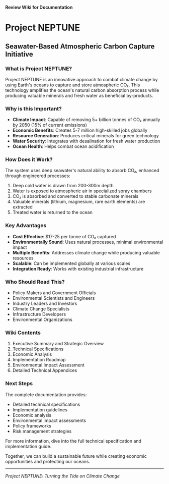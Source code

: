 **Review Wiki for Documentation**

# Project NEPTUNE
## Seawater-Based Atmospheric Carbon Capture Initiative

### What is Project NEPTUNE?
Project NEPTUNE is an innovative approach to combat climate change by using Earth's oceans to capture and store atmospheric CO₂. This technology amplifies the ocean's natural carbon absorption process while producing valuable minerals and fresh water as beneficial by-products.

### Why is this Important?
- **Climate Impact**: Capable of removing 5+ billion tonnes of CO₂ annually by 2050 (15% of current emissions)
- **Economic Benefits**: Creates 5-7 million high-skilled jobs globally
- **Resource Generation**: Produces critical minerals for green technology
- **Water Security**: Integrates with desalination for fresh water production
- **Ocean Health**: Helps combat ocean acidification

### How Does it Work?
The system uses deep seawater's natural ability to absorb CO₂, enhanced through engineered processes:
1. Deep cold water is drawn from 200-300m depth
2. Water is exposed to atmospheric air in specialized spray chambers
3. CO₂ is absorbed and converted to stable carbonate minerals
4. Valuable minerals (lithium, magnesium, rare earth elements) are extracted
5. Treated water is returned to the ocean

### Key Advantages
- **Cost Effective**: $17-25 per tonne of CO₂ captured
- **Environmentally Sound**: Uses natural processes, minimal environmental impact
- **Multiple Benefits**: Addresses climate change while producing valuable resources
- **Scalable**: Can be implemented globally at various scales
- **Integration Ready**: Works with existing industrial infrastructure

### Who Should Read This?
- Policy Makers and Government Officials
- Environmental Scientists and Engineers
- Industry Leaders and Investors
- Climate Change Specialists
- Infrastructure Developers
- Environmental Organizations

### Wiki Contents
1. Executive Summary and Strategic Overview
2. Technical Specifications
3. Economic Analysis
4. Implementation Roadmap
5. Environmental Impact Assessment
6. Detailed Technical Appendices

### Next Steps
The complete documentation provides:
- Detailed technical specifications
- Implementation guidelines
- Economic analysis
- Environmental impact assessments
- Policy frameworks
- Risk management strategies

For more information, dive into the full technical specification and implementation guide.

Together, we can build a sustainable future while creating economic opportunities and protecting our oceans.

---
*Project NEPTUNE: Turning the Tide on Climate Change*
